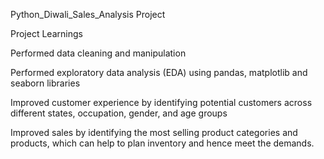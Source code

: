 Python_Diwali_Sales_Analysis Project

Project Learnings

Performed data cleaning and manipulation

Performed exploratory data analysis (EDA) using pandas, matplotlib and seaborn libraries

Improved customer experience by identifying potential customers across different states, occupation, gender, and age groups

Improved sales by identifying the most selling product categories and products, which can help to plan inventory and hence meet the demands.
